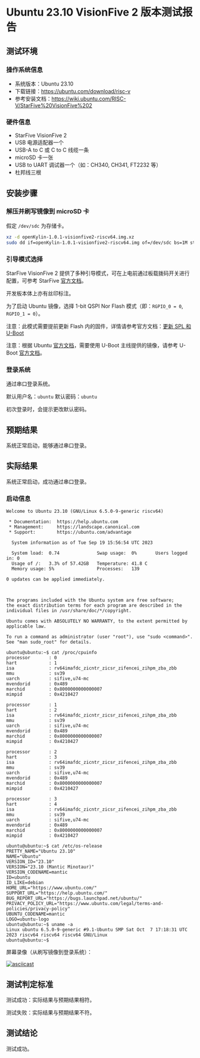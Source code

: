 # Ubuntu 23.10 VisionFive 2 版本测试报告

## 测试环境

### 操作系统信息

- 系统版本：Ubuntu 23.10
- 下载链接：https://ubuntu.com/download/risc-v
- 参考安装文档：https://wiki.ubuntu.com/RISC-V/StarFive%20VisionFive%202

### 硬件信息

- StarFive VisionFive 2
- USB 电源适配器一个
- USB-A to C 或 C to C 线缆一条
- microSD 卡一张
- USB to UART 调试器一个（如：CH340, CH341, FT2232 等）
- 杜邦线三根

## 安装步骤

### 解压并刷写镜像到 microSD 卡

假定 `/dev/sdc` 为存储卡。

```bash
xz -d openKylin-1.0.1-visionfive2-riscv64.img.xz 
sudo dd if=openKylin-1.0.1-visionfive2-riscv64.img of=/dev/sdc bs=1M status=progress
```

### 引导模式选择

StarFive VisionFive 2 提供了多种引导模式，可在上电前通过板载拨码开关进行配置，可参考 StarFive [官方文档](https://doc.rvspace.org/VisionFive2/Quick_Start_Guide/VisionFive2_SDK_QSG/boot_mode_settings.html)。

开发板本体上亦有丝印标注。

为了启动 Ubuntu 镜像，选择 1-bit QSPI Nor Flash 模式（即：`RGPIO_0 = 0`, `RGPIO_1 = 0`）。

注意：此模式需要提前更新 Flash 内的固件，详情请参考官方文档：[更新 SPL 和 U-Boot](https://doc.rvspace.org/VisionFive2/Quick_Start_Guide/VisionFive2_QSG/spl_u_boot_0.html)

注意：根据 Ubuntu [官方文档](https://wiki.ubuntu.com/RISC-V/StarFive%20VisionFive%202)，需要使用 U-Boot 主线提供的镜像，请参考 U-Boot [官方文档](https://u-boot.readthedocs.io/en/latest/board/starfive/visionfive2.html)。

### 登录系统

通过串口登录系统。

默认用户名：`ubuntu`
默认密码：`ubuntu`

初次登录时，会提示更改默认密码。

## 预期结果

系统正常启动，能够通过串口登录。

## 实际结果

系统正常启动，成功通过串口登录。

### 启动信息

```log
Welcome to Ubuntu 23.10 (GNU/Linux 6.5.0-9-generic riscv64)

 * Documentation:  https://help.ubuntu.com
 * Management:     https://landscape.canonical.com
 * Support:        https://ubuntu.com/advantage

  System information as of Tue Sep 19 15:56:54 UTC 2023

  System load:  0.74              Swap usage:  0%       Users logged in: 0
  Usage of /:   3.3% of 57.42GB   Temperature: 41.8 C
  Memory usage: 5%                Processes:   139

0 updates can be applied immediately.



The programs included with the Ubuntu system are free software;
the exact distribution terms for each program are described in the
individual files in /usr/share/doc/*/copyright.

Ubuntu comes with ABSOLUTELY NO WARRANTY, to the extent permitted by
applicable law.

To run a command as administrator (user "root"), use "sudo <command>".
See "man sudo_root" for details.

ubuntu@ubuntu:~$ cat /proc/cpuinfo 
processor       : 0
hart            : 1
isa             : rv64imafdc_zicntr_zicsr_zifencei_zihpm_zba_zbb
mmu             : sv39
uarch           : sifive,u74-mc
mvendorid       : 0x489
marchid         : 0x8000000000000007
mimpid          : 0x4210427

processor       : 1
hart            : 2
isa             : rv64imafdc_zicntr_zicsr_zifencei_zihpm_zba_zbb
mmu             : sv39
uarch           : sifive,u74-mc
mvendorid       : 0x489
marchid         : 0x8000000000000007
mimpid          : 0x4210427

processor       : 2
hart            : 3
isa             : rv64imafdc_zicntr_zicsr_zifencei_zihpm_zba_zbb
mmu             : sv39
uarch           : sifive,u74-mc
mvendorid       : 0x489
marchid         : 0x8000000000000007
mimpid          : 0x4210427

processor       : 3
hart            : 4
isa             : rv64imafdc_zicntr_zicsr_zifencei_zihpm_zba_zbb
mmu             : sv39
uarch           : sifive,u74-mc
mvendorid       : 0x489
marchid         : 0x8000000000000007
mimpid          : 0x4210427

ubuntu@ubuntu:~$ cat /etc/os-release 
PRETTY_NAME="Ubuntu 23.10"
NAME="Ubuntu"
VERSION_ID="23.10"
VERSION="23.10 (Mantic Minotaur)"
VERSION_CODENAME=mantic
ID=ubuntu
ID_LIKE=debian
HOME_URL="https://www.ubuntu.com/"
SUPPORT_URL="https://help.ubuntu.com/"
BUG_REPORT_URL="https://bugs.launchpad.net/ubuntu/"
PRIVACY_POLICY_URL="https://www.ubuntu.com/legal/terms-and-policies/privacy-policy"
UBUNTU_CODENAME=mantic
LOGO=ubuntu-logo
ubuntu@ubuntu:~$ uname -a
Linux ubuntu 6.5.0-9-generic #9.1-Ubuntu SMP Sat Oct  7 17:18:31 UTC 2023 riscv64 riscv64 riscv64 GNU/Linux
ubuntu@ubuntu:~$ 
```

屏幕录像（从刷写镜像到登录系统）：

[![asciicast](https://asciinema.org/a/gJWTbPGEv0N9dMcDSSOsblKoB.svg)](https://asciinema.org/a/gJWTbPGEv0N9dMcDSSOsblKoB)

## 测试判定标准

测试成功：实际结果与预期结果相符。

测试失败：实际结果与预期结果不符。

## 测试结论

测试成功。